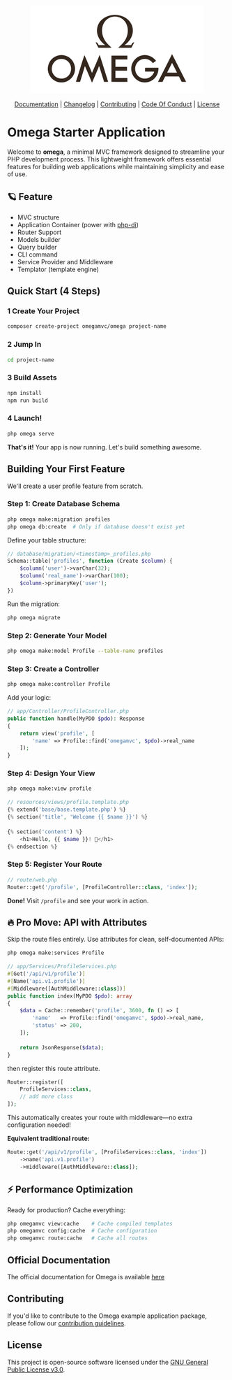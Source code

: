 <p align="center">
    <a href="https://omegamvc.github.io" target="_blank">
        <img src="https://github.com/omegamvc/omega-assets/blob/main/images/logo-omega.png" alt="Omega Logo">
    </a>
</p>

<p align="center">
    <a href="https://omegamvc.github.io">Documentation</a> |
    <a href="https://github.com/omegamvc/omegamvc.github.io/blob/main/README.md#changelog">Changelog</a> |
    <a href="https://github.com/omegamvc/omega/blob/main/CONTRIBUTING.md">Contributing</a> |
    <a href="https://github.com/omegamvc/omega/blob/main/CODE_OF_CONDUCT.md">Code Of Conduct</a> |
    <a href="https://github.com/omegamvc/omega/blob/main/LICENSE">License</a>
</p>

# Omega Starter Application
Welcome to **omega**, a minimal MVC framework designed to streamline your PHP development process. This lightweight framework offers essential features for building web applications while maintaining simplicity and ease of use.

## 🪐 Feature
- MVC structure
- Application Container (power with [php-di](https://github.com/PHP-DI/PHP-DI))
- Router Support
- Models builder
- Query builder
- CLI command
- Service Provider and Middleware
- Templator (template engine)

## Quick Start (4 Steps)

### 1 Create Your Project
```bash
composer create-project omegamvc/omega project-name
```

### 2️ Jump In
```bash
cd project-name
```

### 3️ Build Assets
```bash
npm install
npm run build
```

### 4️ Launch!
```bash
php omega serve
```

**That's it!** Your app is now running. Let's build something awesome.


## Building Your First Feature

We'll create a user profile feature from scratch.

### Step 1: Create Database Schema
```bash
php omega make:migration profiles
php omega db:create  # Only if database doesn't exist yet
```

Define your table structure:
```php
// database/migration/<timestamp>_profiles.php
Schema::table('profiles', function (Create $column) {
    $column('user')->varChar(32);
    $column('real_name')->varChar(100);
    $column->primaryKey('user');
})
```

Run the migration:
```bash
php omega migrate
```

### Step 2: Generate Your Model
```bash
php omega make:model Profile --table-name profiles
```

### Step 3: Create a Controller
```bash
php omega make:controller Profile
```

Add your logic:
```php
// app/Controller/ProfileController.php
public function handle(MyPDO $pdo): Response
{
    return view('profile', [
        'name' => Profile::find('omegamvc', $pdo)->real_name
    ]);
}
```

### Step 4: Design Your View
```bash
php omega make:view profile
```

```php
// resources/views/profile.template.php
{% extend('base/base.template.php') %}
{% section('title', 'Welcome {{ $name }}') %}

{% section('content') %}
    <h1>Hello, {{ $name }}! 👋</h1>
{% endsection %}
```

### Step 5: Register Your Route
```php
// route/web.php
Router::get('/profile', [ProfileController::class, 'index']);
```

**Done!** Visit `/profile` and see your work in action.


## 🔥 Pro Move: API with Attributes

Skip the route files entirely. Use attributes for clean, self-documented APIs:

```bash
php omega make:services Profile
```

```php
// app/Services/ProfileServices.php
#[Get('/api/v1/profile')]
#[Name('api.v1.profile')]
#[Middleware([AuthMiddleware::class])]
public function index(MyPDO $pdo): array
{
    $data = Cache::remember('profile', 3600, fn () => [
        'name'   => Profile::find('omegamvc', $pdo)->real_name,
        'status' => 200,
    ]);

    return JsonResponse($data);
}
```
then register this route attribute.
```php
Router::register([
    ProfileServices::class,
    // add more class
]);
```

This automatically creates your route with middleware—no extra configuration needed!

**Equivalent traditional route:**
```php
Route::get('/api/v1/profile', [ProfileServices::class, 'index'])
    ->name('api.v1.profile')
    ->middleware([AuthMiddleware::class]);
```

## ⚡ Performance Optimization

Ready for production? Cache everything:

```bash
php omegamvc view:cache    # Cache compiled templates
php omegamvc config:cache  # Cache configuration
php omegamvc route:cache   # Cache all routes
```

## Official Documentation

The official documentation for Omega is available [here](https://omegamvc.github.io)

## Contributing

If you'd like to contribute to the Omega example application package, please follow our [contribution guidelines](CONTRIBUTING.md).

## License

This project is open-source software licensed under the [GNU General Public License v3.0](LICENSE).
